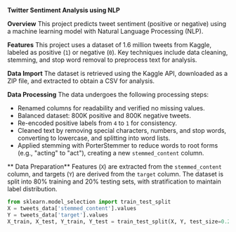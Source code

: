 **Twitter Sentiment Analysis using NLP**

**Overview**
This project predicts tweet sentiment (positive or negative) using a machine learning model with Natural Language Processing (NLP).

**Features**
This project uses a dataset of 1.6 million tweets from Kaggle, labeled as positive (`1`) or negative (`0`). Key techniques include data cleaning, stemming, and stop word removal to preprocess text for analysis.

**Data Import**
The dataset is retrieved using the Kaggle API, downloaded as a ZIP file, and extracted to obtain a CSV for analysis.

**Data Processing**
The data undergoes the following processing steps:
- Renamed columns for readability and verified no missing values.
- Balanced dataset: 800K positive and 800K negative tweets.
- Re-encoded positive labels from `4` to `1` for consistency.
- Cleaned text by removing special characters, numbers, and stop words, converting to lowercase, and splitting into word lists.
- Applied stemming with PorterStemmer to reduce words to root forms (e.g., "acting" to "act"), creating a new `stemmed_content` column.

** Data Preparation**
Features (`X`) are extracted from the `stemmed_content` column, and targets (`Y`) are derived from the `target` column. The dataset is split into 80% training and 20% testing sets, with stratification to maintain label distribution.

```python
from sklearn.model_selection import train_test_split
X = tweets_data['stemmed_content'].values
Y = tweets_data['target'].values
X_train, X_test, Y_train, Y_test = train_test_split(X, Y, test_size=0.2, stratify=Y, random_state=2)
```





